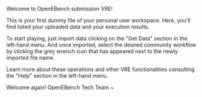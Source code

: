

Welcome to OpenEBench submission VRE!

This is your first dummy file of your personal user workspace. Here, you'll find listed your uploaded data and your execution results. 

To start playing, just import data clicking on the "Get Data" section in the left-hand menu. And once imported, select the desired community workflow by clicking the grey wrench icon that has appeared next to the newly imported file name.

Learn more about these operations and other VRE functionalities consulting the "Help" section in the left-hand menu.

Welcome again!
OpenEBench Tech Team
~                                                                          
